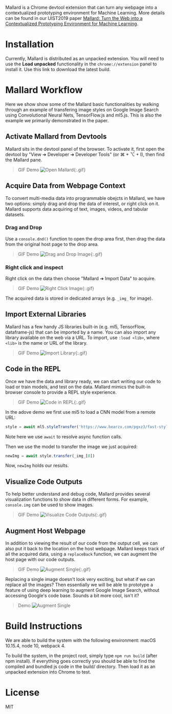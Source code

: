 Mallard is a Chrome devtool extension that can turn any webpage into a contextualized prototyping environment for Machine Learning. More details can be found in our UIST2019 paper [Mallard: Turn the Web into a Contextualized Prototyping Environment for Machine Learning](http://www.pgbovine.net/publications/Mallard-web-as-machine-learning-prototyping-environment_UIST-2019.pdf).

<script src="https://unpkg.com/freezeframe/dist/freezeframe.min.js"></script>
<script src="assets/js/gif.js"></script>

# Installation
Currently, Mallard is distributed as an unpacked extension. You will need to use the __Load unpacked__ functionality in the `chrome://extension` panel to install it. Use this link to download the latest build.

# Mallard Workflow
Here we show show some of the Mallard basic functionalities by walking through an example of transfering image styles on Google Image Search using Convolutional Neural Nets, TensorFlow.js and ml5.js. This is also the example we primarily demonstrated in the paper.

## Activate Mallard from Devtools
Mallard sits in the devtool panel of the browser. To activate it, first open the devtool by "View &#10132; Developer &#10132; Developer Tools" (or <span class="shortcut">&#8984; + &#8997; + I</span>), then find the Mallard pane.
> GIF Demo
![Open Mallard](imgs/open-mallard-lo.gif){:.gif}

## Acquire Data from Webpage Context
To convert multi-media data into programmable obejcts in Mallard, we have two options: simply drag and drop the data of interest, or right click on it. Mallard supports data acquiring of text, images, videos, and tabular datasets.

### Drag and Drop
Use a `console.dnd()` function to open the drop area first, then drag the data from the original host page to the drop area.
> GIF Demo
![Drag and Drop Image](imgs/dnd-image.gif){:.gif}

### Right click and inspect
Right click on the data then choose "Mallard &#10132; Import Data" to acquire.
> GIF Demo
![Right Click Image](imgs/rightclick-image.gif){:.gif}

The acquired data is stored in dedicated arrays (e.g. `_img_` for image).

## Import External Libraries
Mallard has a few handy JS libraries built-in (e.g. ml5, TensorFlow, dataframe-js) that can be imported by a name. You can also import any library available on the web via a URL. To import, use `:load <lib>`, where `<lib>` is the name or URL of the library.

> GIF Demo
![Import Library](imgs/import-lib.gif){:.gif}

## Code in the REPL
Once we have the data and library ready, we can start writing our code to load or train models, and test on the data. Mallard mimics the built-in browser console to provide a REPL style experience.

> GIF Demo
![Code in REPL](imgs/code-repl.gif){:.gif}

In the adove demo we first use ml5 to load a CNN model from a remote URL:
```javascript
style = await ml5.styleTransfer('https://www.bearzx.com/pgxz3/fast-style-transfer/la_muse')
```
Note here we use `await` to resolve async function calls.

Then we use the model to transfer the image we just acquired:
```javascript
newImg = await style.transfer(_img_[0])
```
Now, `newImg` holds our results.

## Visualize Code Outputs
To help better understand and debug code, Mallard provides several visualization functions to show data in different forms. For example, `console.img` can be used to show images.
> GIF Demo
![Visualize Code Outputs](imgs/visualize.gif){:.gif}

## Augment Host Webpage
In addition to viewing the result of our code from the output cell, we can also put it back to the location on the host webpage. Mallard keeps track of all the acquired data, using a `replaceBack` function, we can augment the host page with our code outputs.
>GIF Demo
![Augment Single](imgs/augment-single.gif){:.gif}

Replacing a single image doesn't look very exciting, but what if we can replace all the images? Then essentially we will be able to prototype a feature of using deep learning to augment Google Image Search, without accessing Google's code base. Sounds a bit more cool, isn't it?
>Demo
![Augment Single](imgs/augment-all.png)

# Build Instructions
We are able to build the system with the following environment: macOS 10.15.4, node 10, webpack 4.

To build the system, in the project root, simply type `npm run build` (after npm install). If everything goes correctly you should be able to find the compiled and bundled js code in the build/ directory. Then load it as an unpacked extension into Chrome to test.

# License
MIT
